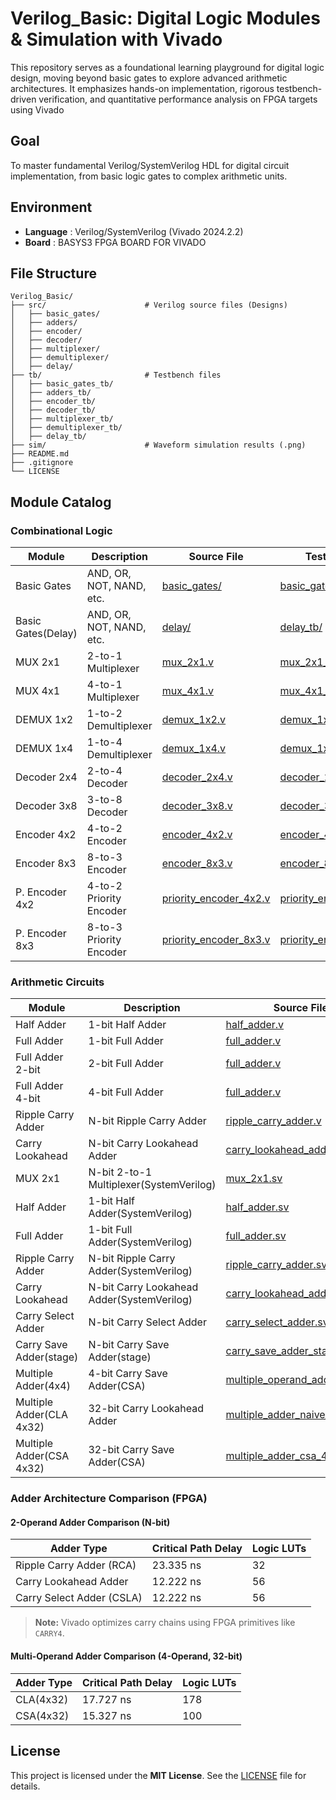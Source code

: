 # Verilog_Basic: Digital Logic Modules & Simulation with Vivado

This repository serves as a foundational learning playground for digital logic design, moving beyond basic gates to explore advanced arithmetic architectures. It emphasizes hands-on implementation, rigorous testbench-driven verification, and quantitative performance analysis on FPGA targets using Vivado

## Goal
To master fundamental Verilog/SystemVerilog HDL for digital circuit implementation, from basic logic gates to complex arithmetic units.

## Environment
- **Language** : Verilog/SystemVerilog (Vivado 2024.2.2)
- **Board** : BASYS3 FPGA BOARD FOR VIVADO

## File Structure
```
Verilog_Basic/
├── src/                      # Verilog source files (Designs)
│   ├── basic_gates/
│   ├── adders/
│   ├── encoder/
│   ├── decoder/
│   ├── multiplexer/
│   ├── demultiplexer/
│   ├── delay/
├── tb/                       # Testbench files
│   ├── basic_gates_tb/
│   ├── adders_tb/
│   ├── encoder_tb/
│   ├── decoder_tb/
│   ├── multiplexer_tb/
│   ├── demultiplexer_tb/
│   ├── delay_tb/
├── sim/                      # Waveform simulation results (.png)
├── README.md
├── .gitignore
└── LICENSE
```

## Module Catalog

### Combinational Logic

| Module             | Description              | Source File                                                  | Testbench File                                                       | Waveform                                          |
|--------------------|--------------------------|--------------------------------------------------------------|----------------------------------------------------------------------|---------------------------------------------------|
| Basic Gates        | AND, OR, NOT, NAND, etc. | [basic_gates/](src/basic_gates/)                             | [basic_gates_tb/](tb/basic_gates_tb/)                                | [waveform](sim/waveform_basic_gates.png)          |
| Basic Gates(Delay) | AND, OR, NOT, NAND, etc. | [delay/](src/delay/)                                         | [delay_tb/](tb/delay_tb/)                                            | [waveform](sim/waveform_delay.png)                |
| MUX 2x1            | 2-to-1 Multiplexer       | [mux_2x1.v](src/multiplexer/mux_2x1.v)                       | [mux_2x1_tb.v](tb/multiplexer_tb/mux_2x1_tb.v)                       | [waveform](sim/waveform_mux_2x1.png)              |
| MUX 4x1            | 4-to-1 Multiplexer       | [mux_4x1.v](src/multiplexer/mux_4x1.v)                       | [mux_4x1_tb.v](tb/multiplexer_tb/mux_4x1_tb.v)                       | [waveform](sim/waveform_mux_4x1.png)              |
| DEMUX 1x2          | 1-to-2 Demultiplexer     | [demux_1x2.v](src/demultiplexer/demux_1x2.v)                 | [demux_1x2_tb.v](tb/demultiplexer_tb/demux_1x2_tb.v)                 | [waveform](sim/waveform_demux_1x2.png)            |
| DEMUX 1x4          | 1-to-4 Demultiplexer     | [demux_1x4.v](src/demultiplexer/demux_1x4.v)                 | [demux_1x4_tb.v](tb/demultiplexer_tb/demux_1x4_tb.v)                 | [waveform](sim/waveform_demux_1x4.png)            |
| Decoder 2x4        | 2-to-4 Decoder           | [decoder_2x4.v](src/decoder/decoder_2x4.v)                   | [decoder_2x4_tb.v](tb/decoder_tb/decoder_2x4_tb.v)                   | [waveform](sim/waveform_decoder_2x4.png)          |
| Decoder 3x8        | 3-to-8 Decoder           | [decoder_3x8.v](src/decoder/decoder_3x8.v)                   | [decoder_3x8_tb.v](tb/decoder_tb/decoder_3x8_tb.v)                   | [waveform](sim/waveform_decoder_3x8.png)          |
| Encoder 4x2        | 4-to-2 Encoder           | [encoder_4x2.v](src/encoder/encoder_4x2.v)                   | [encoder_4x2_tb.v](tb/encoder_tb/encoder_4x2_tb.v)                   | [waveform](sim/waveform_encoder_4x2.png)          |
| Encoder 8x3        | 8-to-3 Encoder           | [encoder_8x3.v](src/encoder/encoder_8x3.v)                   | [encoder_8x3_tb.v](tb/encoder_tb/encoder_8x3_tb.v)                   | [waveform](sim/waveform_encoder_8x3.png)          |
| P. Encoder 4x2     | 4-to-2 Priority Encoder  | [priority_encoder_4x2.v](src/encoder/priority_encoder_4x2.v) | [priority_encoder_4x2_tb.v](tb/encoder_tb/priority_encoder_4x2_tb.v) | [waveform](sim/waveform_priority_encoder_4x2.png) |
| P. Encoder 8x3     | 8-to-3 Priority Encoder  | [priority_encoder_8x3.v](src/encoder/priority_encoder_8x3.v) | [priority_encoder_8x3_tb.v](tb/encoder_tb/priority_encoder_8x3_tb.v) | [waveform](sim/waveform_priority_encoder_8x3.png) |

### Arithmetic Circuits

| Module                   | Description                                | Source File                                                               | Testbench File                                                                    | Waveform                                                |
|--------------------------|--------------------------------------------|---------------------------------------------------------------------------|-----------------------------------------------------------------------------------|---------------------------------------------------------|
| Half Adder               | 1-bit Half Adder                           | [half_adder.v](src/adders/half_adder.v)                                   | [half_adder_tb.v](tb/adders_tb/half_adder_tb.v)                                   | [waveform](sim/waveform_half_adder.png)                 |
| Full Adder               | 1-bit Full Adder                           | [full_adder.v](src/adders/full_adder.v)                                   | [full_adder_tb.v](tb/adders_tb/full_adder_tb.v)                                   | [waveform](sim/waveform_full_adder.png)                 |
| Full Adder 2-bit         | 2-bit Full Adder                           | [full_adder.v](src/adders/full_adder_2bit.v)                              | [full_adder_tb.v](tb/adders_tb/full_adder_2bit_tb.v)                              | [waveform](sim/waveform_full_adder_2bit.png)            |
| Full Adder 4-bit         | 4-bit Full Adder                           | [full_adder.v](src/adders/full_adder_4bit.v)                              | [full_adder_tb.v](tb/adders_tb/full_adder_4bit_tb.v)                              | [waveform](sim/waveform_full_adder_4bit.png)            |
| Ripple Carry Adder       | N-bit Ripple Carry Adder                   | [ripple_carry_adder.v](src/adders/ripple_carry_adder.v)                   | [ripple_carry_adder_tb.v](tb/adders_tb/ripple_carry_adder_tb.v)                   | [waveform](sim/waveform_ripple_carry_adder.png)         |
| Carry Lookahead          | N-bit Carry Lookahead Adder                | [carry_lookahead_adder.v](src/adders/carry_lookahead_adder.v)             | [carry_lookahead_adder_tb.v](tb/adders_tb/carry_lookahead_adder_tb.v)             | [waveform](sim/waveform_carry_lookahead_adder.png)      |
| MUX 2x1                  | N-bit 2-to-1 Multiplexer(SystemVerilog)    | [mux_2x1.sv](src/multiplexer/mux_2x1.sv)                                  | [mux_2x1_tb.sv](tb/multiplexer_tb/mux_2x1_tb.sv)                                  | [waveform](sim/waveform_mux_2x1_sv.png)                 |
| Half Adder               | 1-bit Half Adder(SystemVerilog)            | [half_adder.sv](src/adders/half_adder.sv)                                 | [half_adder_tb.sv](tb/adders_tb/half_adder_tb.sv)                                 | [waveform](sim/waveform_half_adder_sv.png)              |
| Full Adder               | 1-bit Full Adder(SystemVerilog)            | [full_adder.sv](src/adders/full_adder.sv)                                 | [full_adder_tb.sv](tb/adders_tb/full_adder_tb.sv)                                 | [waveform](sim/waveform_full_adder_sv.png)              |
| Ripple Carry Adder       | N-bit Ripple Carry Adder(SystemVerilog)    | [ripple_carry_adder.sv](src/adders/ripple_carry_adder.sv)                 | [ripple_carry_adder_tb.sv](tb/adders_tb/ripple_carry_adder_tb.sv)                 | [waveform](sim/waveform_ripple_carry_adder_sv.png)      |
| Carry Lookahead          | N-bit Carry Lookahead Adder(SystemVerilog) | [carry_lookahead_adder.sv](src/adders/carry_lookahead_adder.sv)           | [carry_lookahead_adder_tb.sv](tb/adders_tb/carry_lookahead_adder_tb.sv)           | [waveform](sim/waveform_carry_lookahead_adder_sv.png)   |
| Carry Select Adder       | N-bit Carry Select Adder                   | [carry_select_adder.sv](src/adders/carry_select_adder.sv)                 | [carry_select_adder_tb.sv](tb/adders_tb/carry_select_adder_tb.sv)                 | [waveform](sim/waveform_carry_select_adder.png)         |
| Carry Save Adder(stage)  | N-bit Carry Save Adder(stage)              | [carry_save_adder_stage.sv](src/adders/carry_save_adder_stage.sv)         | [carry_save_adder_stage_tb.sv](tb/adders_tb/carry_save_adder_stage_tb.sv)         | [waveform](sim/waveform_carry_save_adder_stage.png)     |
| Multiple Adder(4x4)      | 4-bit Carry Save Adder(CSA)                | [multiple_operand_adder_4x4.sv](src/adders/multiple_operand_adder_4x4.sv) | [multiple_operand_adder_4x4_tb.sv](tb/adders_tb/multiple_operand_adder_4x4_tb.sv) | [waveform](sim/waveform_multiple_operand_adder_4x4.png) |
| Multiple Adder(CLA 4x32) | 32-bit Carry Lookahead Adder               | [multiple_adder_naive_4x32.sv](src/adders/multiple_adder_naive_4x32.sv)   | [multiple_adder_naive_4x32_tb.sv](tb/adders_tb/multiple_adder_naive_4x32_tb.sv)   | [waveform](sim/waveform_multiple_adder_naive_4x32.png)  |
| Multiple Adder(CSA 4x32) | 32-bit Carry Save Adder(CSA)               | [multiple_adder_csa_4x32.sv](src/adders/multiple_adder_csa_4x32.sv)       | [multiple_adder_csa_4x32_tb.sv](tb/adders_tb/multiple_adder_csa_4x32_tb.sv)       | [waveform](sim/waveform_multiple_adder_csa_4x32.png)    |

### Adder Architecture Comparison (FPGA)

#### 2-Operand Adder Comparison (N-bit)
| Adder Type                | Critical Path Delay | Logic LUTs |
|---------------------------|---------------------|------------|
| Ripple Carry Adder (RCA)  | 23.335 ns           | 32         |
| Carry Lookahead Adder     | 12.222 ns           | 56         |
| Carry Select Adder (CSLA) | 12.222 ns           | 56         |

> **Note:** Vivado optimizes carry chains using FPGA primitives like `CARRY4`.

#### Multi-Operand Adder Comparison (4-Operand, 32-bit)
| Adder Type                | Critical Path Delay | Logic LUTs |
|---------------------------|---------------------|------------|
| CLA(4x32)                 | 17.727 ns           | 178        |
| CSA(4x32)                 | 15.327 ns           | 100        |

## License

This project is licensed under the **MIT License**. See the [LICENSE](LICENSE) file for details.



